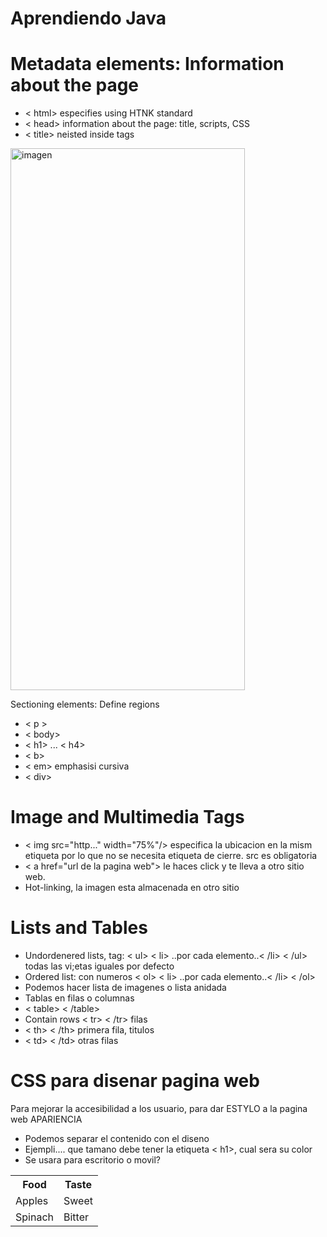 # Aprendiendo Java

# Metadata elements: Information about the page
- < html> especifies using HTNK standard
- < head>  information about the page: title, scripts, CSS
- < title> neisted inside <head> <head> tags

<img width="375" height="867" alt="imagen" src="https://github.com/user-attachments/assets/e55f0dbf-8009-49a3-a58e-17b235f3b3af" />


Sectioning elements: Define regions
- < p >
- < body>
- < h1> ... < h4>
- < b>
- < em> emphasisi cursiva
- < div>

# Image and Multimedia Tags
- < img src="http..." width="75%"/> especifica la ubicacion en la mism etiqueta por lo que no se necesita etiqueta de cierre. src es obligatoria
- < a href="url de la pagina web"> </a> le haces click y te lleva a otro sitio web.
- Hot-linking, la imagen esta almacenada en otro sitio

# Lists and Tables
- Undordenered lists, tag: < ul> < li> ..por cada elemento..< /li> < /ul> todas las vi;etas iguales por defecto
- Ordered list: con numeros  < ol> < li> ..por cada elemento..< /li> < /ol> 
- Podemos hacer lista de imagenes o lista anidada
- Tablas en filas o columnas
-   < table> < /table>
-   Contain rows < tr> < /tr> filas
-   < th> < /th> primera fila, titulos
-   < td> < /td> otras filas

<table>
  <tr>
    <th>Food</th>
    <th>Taste</th>
  </tr>
  <tr>
    <td>Apples</td>
    <td>Sweet</td>
  </tr>
  <tr>
    <td>Spinach</td>
    <td>Bitter</td>
  </tr>


# CSS para disenar pagina web
Para mejorar la accesibilidad a los usuario, para dar ESTYLO a la pagina web APARIENCIA
- Podemos separar el contenido con el diseno
- Ejempli.... que tamano debe tener la etiqueta < h1>, cual sera su color
- Se usara para escritorio o movil?



